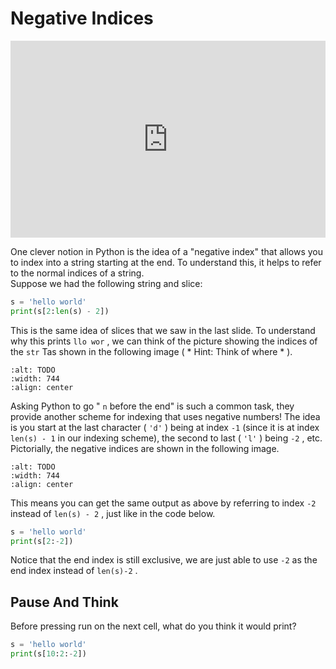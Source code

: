 # Negative Indices

<div style="position: relative; padding-bottom: 62.5%; height: 0;">
    <iframe src="https://www.loom.com/embed/2c14882d5c6f4328961b933d58c5c7d9?sharedAppSource=personal_library" frameborder="0" webkitallowfullscreen mozallowfullscreen allowfullscreen style="position: absolute; top: 0; left: 0; width: 100%; height: 100%;"></iframe>
</div>

One clever notion in Python is the idea of a "negative index" that allows you to index into a string starting at the end. To understand this, it helps to refer to the normal indices of a string.  
Suppose we had the following string and slice:  
```py
s = 'hello world'
print(s[2:len(s) - 2])
```

This is the same idea of slices that we saw in the last slide. To understand why this prints `llo wor` , we can think of the picture showing the indices of the `str` Tas shown in the following image ( *
			Hint: Think of where 
			* ).  
```{image} https://static.us.edusercontent.com/files/O6DgXxSxp4AtJg2JsGibHOpf
:alt: TODO
:width: 744
:align: center
```

Asking Python to go " `n` before the end" is such a common task, they provide another scheme for indexing that uses negative numbers! The idea is you start at the last character ( `'d'` ) being at index `-1` (since it is at index `len(s) - 1` in our indexing scheme), the second to last ( `'l'` ) being `-2` , etc. Pictorially, the negative indices are shown in the following image.  
```{image} https://static.us.edusercontent.com/files/oeDlJkGmqUtQXpUmO1wtDBXH
:alt: TODO
:width: 744
:align: center
```

This means you can get the same output as above by referring to index `-2` instead of `len(s) - 2` , just like in the code below.  
```py
s = 'hello world'
print(s[2:-2])
```

Notice that the end index is still exclusive, we are just able to use `-2` as the end index instead of `len(s)-2` .  
##  Pause And Think  

Before pressing run on the next cell, what do you think it would print?  
```py
s = 'hello world'
print(s[10:2:-2])
```

